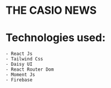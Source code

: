# THE CASIO NEWS

# Technologies used:

    - React Js
    - Tailwind Css
    - Daisy UI
    - React Router Dom
    - Moment Js
    - Firebase
